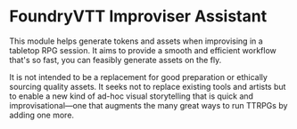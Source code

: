 # FoundryVTT Improviser Assistant

This module helps generate tokens and assets when improvising in a tabletop RPG session. It aims to provide a smooth and efficient workflow that's so fast, you can feasibly generate assets on the fly.

It is not intended to be a replacement for good preparation or ethically sourcing quality assets. It seeks not to replace existing tools and artists but to enable a new kind of ad-hoc visual storytelling that is quick and improvisational—one that augments the many great ways to run TTRPGs by adding one more.
